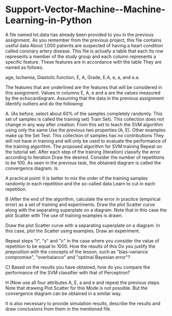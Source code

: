# Support-Vector-Machine--Machine-Learning-in-Python
A file named txt.data has already been provided to you in the previous assignment. As you remember from the previous project, this file contains useful data
About 1,000 patients are suspected of having a heart condition called coronary artery disease. This file is actually a table that each
Its row represents a member of the study group and each column represents a specific feature. These features are in accordance with the table
They are named as follows.

age, Ischemia, Diastolic.function, E, A, Grade, E.A, e, a, and e.a.

The features that are underlined are the features that will be considered in this assignment. Values ​​in columns E,
A, e and a are the values ​​measured by the echocardiogram. Assuming that the data in the previous assignment
Identify outliers and do the following:

A. (As before, select about 60% of the samples completely randomly. This set of samples is called the training set) Train
Set). This collection does not change in any way after creation. From this set to teach the SVM algorithm using only the same
Use the previous two properties (A, E). Other examples make up the Set Test. This collection of samples has no contributions
They will not have in training and will only be used to evaluate the performance of the training algorithm. The proposed algorithm for SVM training
Repeat on the tutorial set. After each step of the training (Iteration) classify the error according to Iteration
Draw the desired. Consider the number of repetitions to be 100. As seen in the previous task, the obtained diagram is called the convergence diagram.
Is.

A practical point: it is better to mix the order of the training samples randomly in each repetition and the so-called data
Learn to cut in each repetition. 

B (After the end of the algorithm, calculate the error in practice (empirical error) as a set of training and experiments.
Draw the plot Scatter curve along with the separating superplate on a diagram. Note that in this case the plot Scatter with
The use of training examples is drawn.

Draw the plot Scatter curve with a separating superplate on a diagram. In this case, plot the Scatter using examples.
Draw an experiment.

Repeat steps "t", "s" and "c" in the case where you consider the value of repetition to be equal to 1000. How the results of this
Do you justify the preposition with the concepts of the lesson, such as "bias-variance compromise", "overbalance" and "optimal Bayesian error"?

C) Based on the results you have obtained, how do you compare the performance of the SVM classifier with that of Perceptron?

H (Now use all four attributes A, E, a and e and repeat the previous steps. Note that drawing Plot Scatter for this
Mode is not possible. But the convergence diagram can be obtained in a similar way.

It is also necessary to provide simulation results, describe the results and draw conclusions from them in the mentioned file
